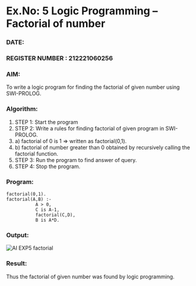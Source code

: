 # Ex.No: 5   Logic Programming – Factorial of number   
### DATE:                                                                            
### REGISTER NUMBER : 212221060256
### AIM: 
To  write  a logic program for finding the factorial of given number using SWI-PROLOG. 
### Algorithm:
1. STEP 1: Start the program
2. STEP 2:  Write a rules for finding factorial of given program in SWI-PROLOG.
3.   a)	factorial of 0 is 1 => written as factorial(0,1).
4.   b)	factorial of number greater than 0 obtained by recursively calling the factorial    function.
5. STEP 3: Run the program  to find answer of  query.
6. STEP 4: Stop the program.

### Program:
```
factorial(0,1).
factorial(A,B) :-  
           A > 0, 
           C is A-1,
           factorial(C,D),
           B is A*D.
```

### Output:

![AI EXP5 factorial](https://github.com/Shyamonyou/AI_Lab_2023-24/assets/123711349/ea2a660d-c17d-4891-b4f4-787e798b34b7)


### Result:
Thus the factorial of given number was found by logic programming. 
